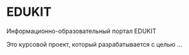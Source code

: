 # EDUKIT
Информационно-образовательный портал EDUKIT

Это курсовой проект, который разрабатывается с целью ...
